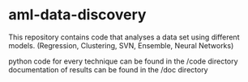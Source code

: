 # aml-data-discovery
This repository contains code that analyses a data set using different models. (Regression, Clustering, SVN, Ensemble, Neural Networks)

python code for every technique can be found in the /code directory
documentation of results can be found in the /doc directory